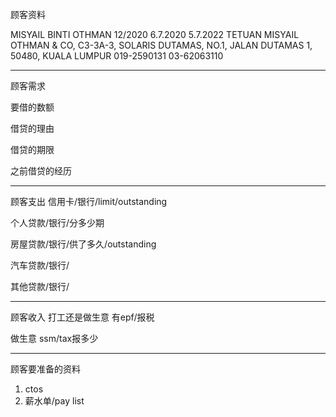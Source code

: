顾客资料

MISYAIL BINTI OTHMAN 12/2020 6.7.2020 5.7.2022 TETUAN MISYAIL OTHMAN & CO, C3-3A-3, SOLARIS DUTAMAS, NO.1, JALAN DUTAMAS 1, 50480, KUALA LUMPUR 019-2590131 03-62063110

-----------------
顾客需求


要借的数额

借贷的理由

借贷的期限

之前借贷的经历


--------------
顾客支出
信用卡/银行/limit/outstanding


个人贷款/银行/分多少期

房屋贷款/银行/供了多久/outstanding

汽车贷款/银行/


其他贷款/银行/

-----------
顾客收入
打工还是做生意
有epf/报税

做生意 ssm/tax报多少

-------
顾客要准备的资料
1. ctos
2. 薪水单/pay list




